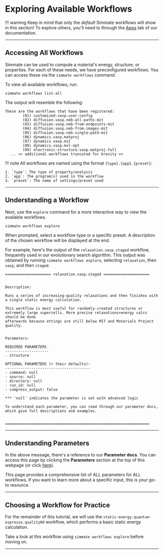 # Exploring Available Workflows

!!! warning
    Keep in mind that only the *default* Simmate workflows will show in this section! To explore others, you'll need to through the [Apps](/apps/overview.md) tab of our documentation.

----------------------------------------------------------------------

## Accessing All Workflows

Simmate can be used to compute a material's energy, structure, or properties. For each of these needs, we have preconfigured workflows. You can access these via the `simmate workflows` command.

To view all available workflows, run:

``` shell
simmate workflows list-all
```

The output will resemble the following:

```
These are the workflows that have been registered:
        (01) customized.vasp.user-config
        (02) diffusion.vasp.neb-all-paths-mit
        (03) diffusion.vasp.neb-from-endpoints-mit
        (04) diffusion.vasp.neb-from-images-mit
        (05) diffusion.vasp.neb-single-path-mit
        (06) dynamics.vasp.matproj
        (07) dynamics.vasp.mit
        (08) dynamics.vasp.mvl-npt
        (09) electronic-structure.vasp.matproj-full
  ... << additional workflows truncated for brevity >>
```

!!! note
    All workflows are named using the format `{type}.{app}.{preset}`:

    1. `type`: The type of property/analysis
    2. `app`: The program(s) used in the workflow
    3. `preset`: The name of settings/preset used

----------------------------------------------------------------------

## Understanding a Workflow

Next, use the `explore` command for a more interactive way to view the available workflows.

``` shell
simmate workflows explore
```

When prompted, select a workflow type or a specific preset. A description of the chosen workflow will be displayed at the end.

For example, here's the output of the `relaxation.vasp.staged` workflow, frequently used in our evolutionary search algorithm. This output was obtained by running `simmate workflows explore`, selecting `relaxation`, then `vasp`, and then `staged`:

```
===================== relaxation.vasp.staged =====================


Description:

Runs a series of increasing-quality relaxations and then finishes with a single static energy calculation.

This workflow is most useful for randomly-created structures or extremely large supercells. More precise relaxations+energy calcs should be done
afterwards because ettings are still below MIT and Materials Project quality.


Parameters:

REQUIRED PARAMETERS
--------------------
- structure

OPTIONAL PARAMETERS (+ their defaults):
---------------------------------------
- command: null
- source: null
- directory: null
- run_id: null
- compress_output: false

*** 'null' indicates the parameter is set with advanced logic

To understand each parameter, you can read through our parameter docs, which give full descriptions and examples.


==================================================================
```

----------------------------------------------------------------------

## Understanding Parameters

In the above message, there's a reference to our **Parameter docs**. You can access this
page by clicking the **Parameters** section at the top of this webpage (or click [here](/parameters.md)).

This page provides a comprehensive list of ALL parameters for ALL workflows. If you want to learn more about a specific input, this is your go-to resource.

----------------------------------------------------------------------

## Choosing a Workflow for Practice

For the remainder of this tutorial, we will use the `static-energy.quantum-espresso.quality00` workflow, which performs a basic static energy calculation.

Take a look at this workflow using `simmate workflows explore` before moving on.

----------------------------------------------------------------------
